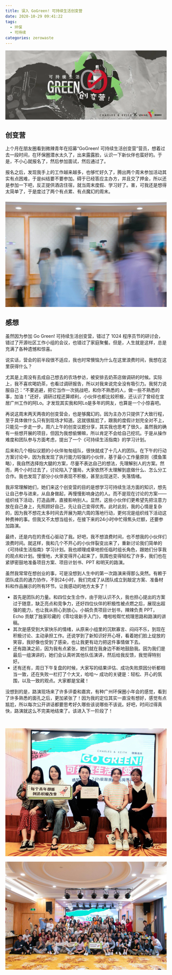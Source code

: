 ```yaml
---
title: 误入 GoGreen! 可持续生活创变营
date: 2020-10-29 09:41:22
tags: 
  - 环保
  - 可持续
categories: zerowaste
---
```


![](/images/static/GoGreen_Vloveit_2020.png)

## 创变营

上个月在朋友圈看到微辣青年在招募“GoGreen! 可持续生活创变营”营员，想着过去一段时间，在环保圈潜水太久了，出来露露脸，认识一下新伙伴也蛮好的。于是，不小心就报名了，然后参加面试，然后通过了。

报名之后，发现我手上的工作越来越多，也够忙好久了，腾出两个周末参加活动其实有点困难，于是纠结要不要参加。碍于已经答应主办方，并且交了押金，所以还是参加一下吧，反正提供酒店住宿，就当周末度假、学习好了。害，可我还是想得太简单了，于是度过了两个有点累、有点魔幻的周末。

![](/images/static/2020_GoGreen_003.jpeg)

## 感想

虽然因为参加 Go Green! 可持续生活创变营，错过了 1024 程序员节的研讨会，错过了开源社区工作小组的会议，也错过了家庭聚餐。但是，人生就是这样，总是充满了各种遗憾和惊喜。

说实话，营会的前半段很不适应，我也时常懊恼为什么在这里浪费时间，我想在这里获得什么？

尤其是上周没有去成自己想去的农场参访，被安排去奶茶店做调研的时候。实际上，我不喜欢喝奶茶，也看过调研报告，所以对我来说完全没有吸引力。我努力说服自己：“不要逃避，把它当作一次挑战吧，和你不熟悉的人，做一些不熟悉的事，加油！”还好，调研过程还算顺利，小伙伴也都比较积极，还认识了曾经在宜居广州工作的阿Lo。才发现其实我和阿Lo是多年的网友，也算是一个小惊喜吧。

再说这周末两天两夜的创变营会，也是够魔幻的。因为主办方只提供了大致行程，至于具体做什么只有到现场才知道。这就很尴尬了，跟我的度假计划完全对不上，只能见一步走一步。周六上午的创变议题分享，其实我也思考了很久，虽然我的确有一些想开展的项目，但因为我想偷懒嘛，所以肯定不会给自己挖坑。于是从操作难度和团队参与方面考虑，提出了一个《可持续生活指南》的学习计划。

后来和几个相似议题的小伙伴匆匆组队，很快就成了十几人的团队。在下午的行动方案讨论中，因为我发现了执行能力较强的小伙伴，基于最小工作量原则（摸鱼策略），我自然选择抱大腿的方案，尽量不表达自己的想法，先理解别人的方案。然而，两个小时过去了，讨论陷入了僵局，大家依然不太理解到底做什么、怎么分工合作。我也发现了部分小伙伴表现不积极，甚至出现迷茫、失落情绪。

我非常理解她们，她们来这个创变营的目的是想学习可持续生活方面的知识，想先让自己参与进来，从自身做起，再慢慢影响身边的人。而不是现在讨论的方案——组织线下活动，打造品牌，直接影响别人。显然，这些小伙伴们更希望先把注意力放在自己身上，先照顾好自己，先让自己变得优秀。此时此刻，我的心情是复杂的，因为我不想花太多时间去开展为期六周的落地行动，更何况是组织线下活动这种费神的事。但我又不太想当组长，在接下来的24小时中忙得焦头烂额，还要参加路演。

最终，还是内在的责任心驱动了我。好吧，我不想浪费时间，也不想我的小伙伴们浪费时间。就这样，我和几个不开心的小伙伴裂变出来了，重新讨论我们简单的《可持续生活指南》学习计划。我也顺理成章地担任临时组长角色，跟她们分享我的观点和计划。慢慢地，大家变得开心起来了，氛围也变得轻松了许多，我们也在紧锣密鼓地准备项目方案、项目计划书、PPT 和明天的路演。

虽然我常常在想创业的事，可是没想到人生中的第一次路演来得那么突然。有赖于团队成员的通力协作，不到24小时，我们完成了从团队成立到敲定方案、准备材料和作品展示的所有环节。让我感动的地方太多了！

- 首先是团队的力量。和四位女生合作，由于刚认识不久，我也担心提出的方案过于随意，缺乏亮点和竞争力，还好四位伙伴的积极性被点燃之后，展现出超强的能力，也让我从担心到放心。小娟负责项目计划书，辣辣负责 PPT，Echo 贡献了独家珍藏的《零垃圾新手入门》，噜啦啦帮忙梳理思路和路演的讲稿。
- 其次是感受到大家快乐的情绪，从原来小组里的沉默寡言、闷闷不乐，到现在积极讨论、主动承担工作。还说学到了新知识好开心呀，看着她们脸上绽放的笑容，我好像也受到了感染，也让我更有动力把这件事情做下去。
- 还有路演之前，因为我有点紧张，她们就在我身边不断地鼓励我。因为我们是最后一组演讲的，她们会认真听其他队伍演讲，然后给我反馈，我觉得特别好。
- 还有还有，周日下午复盘的时候，大家写的结果评估、成功失败原因分析都相当一致，还在失败一栏打了个大叉，哈哈～ 成功的关键是：轻松、开心的氛围，以及一致的观点。大家都是宝藏！

没想到的是，路演现场来了许多评委和嘉宾，有种广州环保圈小年会的感觉，看到了许多熟悉的面孔之后，更加紧张了！因为我的定位其实一直没有想好，感觉有点尴尬，所以每次公开讲话都要思考好久哪些该说哪些不该说。好吧，时间过得真快，路演就这么不完美地结束了。该进入下一阶段了！

<br>

![](/images/static/2020_GoGreen_052.jpeg)

![](/images/static/2020_GoGreen_055.jpeg)


